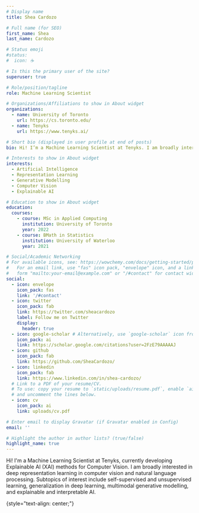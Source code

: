 ```yaml
---
# Display name
title: Shea Cardozo

# Full name (for SEO)
first_name: Shea
last_name: Cardozo

# Status emoji
#status:
#  icon: ☕️

# Is this the primary user of the site?
superuser: true

# Role/position/tagline
role: Machine Learning Scientist

# Organizations/Affiliations to show in About widget
organizations:
  - name: University of Toronto
    url: https://cs.toronto.edu/
  - name: Tenyks
    url: https://www.tenyks.ai/

# Short bio (displayed in user profile at end of posts)
bio: Hi! I’m a Machine Learning Scientist at Tenyks. I am broadly interested in representation learning and multimodal generative modeling.

# Interests to show in About widget
interests:
  - Artificial Intelligence
  - Representation Learning
  - Generative Modelling
  - Computer Vision
  - Explainable AI

# Education to show in About widget
education:
  courses:
    - course: MSc in Applied Computing
      institution: University of Toronto
      year: 2022
    - course: BMath in Statistics
      institution: University of Waterloo
      year: 2021

# Social/Academic Networking
# For available icons, see: https://wowchemy.com/docs/getting-started/page-builder/#icons
#   For an email link, use "fas" icon pack, "envelope" icon, and a link in the
#   form "mailto:your-email@example.com" or "/#contact" for contact widget.
social:
  - icon: envelope
    icon_pack: fas
    link: '/#contact'
  - icon: twitter
    icon_pack: fab
    link: https://twitter.com/sheacardozo
    label: Follow me on Twitter
    display:
      header: true
  - icon: google-scholar # Alternatively, use `google-scholar` icon from `ai` icon pack
    icon_pack: ai
    link: https://scholar.google.com/citations?user=2FzE79AAAAAJ
  - icon: github
    icon_pack: fab
    link: https://github.com/SheaCardozo/
  - icon: linkedin
    icon_pack: fab
    link: https://www.linkedin.com/in/shea-cardozo/
  # Link to a PDF of your resume/CV.
  # To use: copy your resume to `static/uploads/resume.pdf`, enable `ai` icons in `params.yaml`,
  # and uncomment the lines below.
  - icon: cv
    icon_pack: ai
    link: uploads/cv.pdf

# Enter email to display Gravatar (if Gravatar enabled in Config)
email: ''

# Highlight the author in author lists? (true/false)
highlight_name: true
---
```


Hi! I'm a Machine Learning Scientist at Tenyks, currently developing Explainable AI (XAI) methods for Computer Vision. I am broadly interested in deep representation learning in computer vision and natural language processing. Subtopics of interest include self-supervised and unsupervised learning, generalization in deep learning, multimodal generative modelling, and explainable and interpretable AI.

{style="text-align: center;"}
